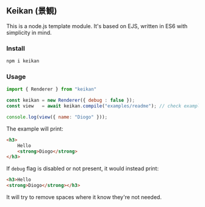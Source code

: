 ## Keikan (景観)

This is a node.js template module. It's based on EJS, written in ES6 with
simplicity in mind.

### Install

```sh
npm i keikan
```

### Usage

```js
import { Renderer } from "keikan"

const keikan = new Renderer({ debug : false });
const view   = await keikan.compile("examples/readme"); // check examples folder

console.log(view({ name: "Diogo" }));
```

The example will print:

```html
<h3>
	Hello
	<strong>Diogo</strong>
</h3>
```

If `debug` flag is disabled or not present, it would instead print:

```html
<h3>Hello
<strong>Diogo</strong></h3>
```

It will try to remove spaces where it know they're not needed.
